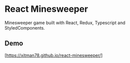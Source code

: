 # React Minesweeper

Minesweeper game built with React, Redux, Typescript and StyledComponents.


## Demo
[https://xitman78.github.io/react-minesweeper/]

